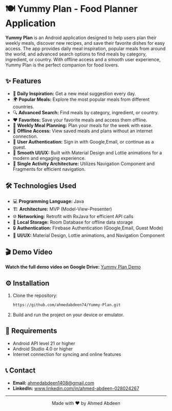 # 🍽️ Yummy Plan - Food Planner Application



**Yummy Plan** is an Android application designed to help users plan their weekly meals, discover new recipes, and save their favorite dishes for easy access. The app provides daily meal inspiration, popular meals from around the world, and advanced search options to find meals by category, ingredient, or country. With offline access and a smooth user experience, Yummy Plan is the perfect companion for food lovers.

## ✨ Features

- 🌟 **Daily Inspiration:** Get a new meal suggestion every day.
- 🌍 **Popular Meals:** Explore the most popular meals from different countries.
- 🔍 **Advanced Search:** Find meals by category, ingredient, or country.
- ❤️ **Favorites:** Save your favorite meals and access them offline.
- 📅 **Weekly Meal Planning:** Plan your meals for the week with ease.
- 📱 **Offline Access:** View saved meals and plans without an internet connection.
- 🔐 **User Authentication:** Sign in with Google,Email, or continue as a guest.
- 💫 **Smooth UI/UX:** Built with Material Design and Lottie animations for a modern and engaging experience.
- 🧩 **Single Activity Architecture:** Utilizes Navigation Component and Fragments for efficient navigation.

## 🛠️ Technologies Used

- 💻 **Programming Language:** Java
- 🏗️ **Architecture:** MVP (Model-View-Presenter)
- 🌐 **Networking:** Retrofit with RxJava for efficient API calls
- 💾 **Local Storage:** Room Database for offline data storage
- 🔒 **Authentication:** Firebase Authentication (Google,Email, Guest Mode)
- 🎨 **UI/UX:** Material Design, Lottie animations, and Navigation Component

## 🎬 Demo Video

<p align="center">
  <a href="https://drive.google.com/file/d/1texnWT8FZxQM5DuF0vrDc_7NDNtnTrg0/view?usp=drive_link">
  </a>
</p>

**Watch the full demo video on Google Drive:** [Yummy Plan Demo](https://drive.google.com/file/d/1texnWT8FZxQM5DuF0vrDc_7NDNtnTrg0/view?usp=drive_link)

## ⚙️ Installation

1. Clone the repository:
   ```bash
   https://github.com/ahmedabdeen74/Yummy-Plan.git
   ```

3. Build and run the project on your device or emulator.

## 🔧 Requirements

- Android API level 21 or higher
- Android Studio 4.0 or higher
- Internet connection for syncing and online features

## 📞 Contact

- **Email:** ahmedabdeen1408@gmail.com
- **LinkedIn:** www.linkedin.com/in/ahmed-abdeen-028024267


---

<p align="center">
  Made with ❤️ by Ahmed Abdeen
</p>
